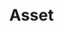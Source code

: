 ---
layout: ../../layouts/project.astro
title: Asset
client: Self
publishDate: 2022-08-24 00:00:00
img: https://images.unsplash.com/photo-1483129804960-cb1964499894?fit=crop&w=1400&h=700&q=75
description: |
  Asset Class | Database of all assets
tags:
  - design
  - dev
  - branding
---